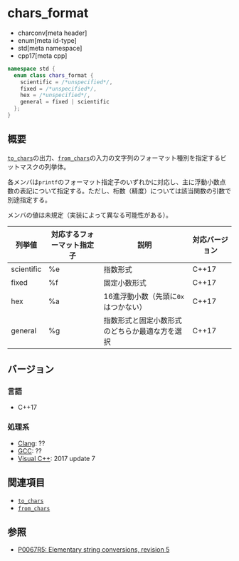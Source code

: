 # chars_­format
* charconv[meta header]
* enum[meta id-type]
* std[meta namespace]
* cpp17[meta cpp]

```cpp
namespace std {
  enum class chars_­format {
    scientific = /*unspecified*/,
    fixed = /*unspecified*/,
    hex = /*unspecified*/,
    general = fixed | scientific
  };
}
```

## 概要
[`to_chars`](../charconv/to_chars.md)の出力、[`from_chars`](../charconv/from_chars.md)の入力の文字列のフォーマット種別を指定するビットマスクの列挙体。

各メンバは`printf`のフォーマット指定子のいずれかに対応し、主に浮動小数点数の表記について指定する。ただし、桁数（精度）については該当関数の引数で別途指定する。

メンバの値は未規定（実装によって異なる可能性がある）。

| 列挙値 | 対応するフォーマット指定子 | 説明           | 対応バージョン |
|-------|--------------------------|----------------|----------------|
| scientific | %e | 指数形式 | C++17 |
| fixed | %f | 固定小数形式 | C++17 |
| hex | %a | 16進浮動小数（先頭に`0x`はつかない） | C++17 |
| general | %g | 指数形式と固定小数形式のどちらか最適な方を選択 |  C++17 |

## バージョン
### 言語
- C++17

### 処理系
- [Clang](/implementation.md#clang): ??
- [GCC](/implementation.md#gcc): ??
- [Visual C++](/implementation.md#visual_cpp): 2017 update 7

## 関連項目
- [`to_chars`](../charconv/to_chars.md)
- [`from_chars`](../charconv/from_chars.md)


## 参照
- [P0067R5: Elementary string conversions, revision 5](http://www.open-std.org/jtc1/sc22/wg21/docs/papers/2016/p0067r5.html)
